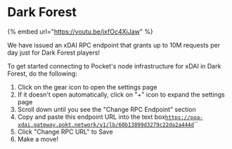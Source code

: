 # Dark Forest

{% embed url="https://youtu.be/jxfOc4XjJaw" %}

We have issued an xDAI RPC endpoint that grants up to 10M requests per day just for Dark Forest players!

To get started connecting to Pocket's node infrastructure for xDAI in Dark Forest, do the following:

1. Click on the gear icon to open the settings page
2. If it doesn't open automatically, click on "+" icon to expand the settings page
3. Scroll down until you see the "Change RPC Endpoint" section
4. Copy and paste this endpoint URL into the text box[`https://poa-xdai.gateway.pokt.network/v1/lb/60b13899d3279c22da2a444d`](https://poa-xdai.gateway.pokt.network/v1/lb/60b13899d3279c22da2a444d)\`\`
5. Click "Change RPC URL" to Save
6. Make a move!





